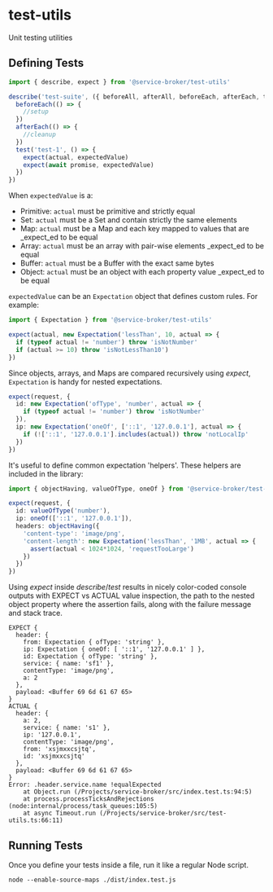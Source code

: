 # test-utils
Unit testing utilities

## Defining Tests

```typescript
import { describe, expect } from '@service-broker/test-utils'

describe('test-suite', ({ beforeAll, afterAll, beforeEach, afterEach, test }) => {
  beforeEach(() => {
    //setup
  })
  afterEach(() => {
    //cleanup
  })
  test('test-1', () => {
    expect(actual, expectedValue)
    expect(await promise, expectedValue)
  })
})
```

When `expectedValue` is a:
- Primitive: `actual` must be primitive and strictly equal
- Set: `actual` must be a Set and contain strictly the same elements
- Map: `actual` must be a Map and each key mapped to values that are _expect_ed to be equal
- Array: `actual` must be an array with pair-wise elements _expect_ed to be equal
- Buffer: `actual` must be a Buffer with the exact same bytes
- Object: `actual` must be an object with each property value _expect_ed to be equal

`expectedValue` can be an `Expectation` object that defines custom rules. For example:

```typescript
import { Expectation } from '@service-broker/test-utils'

expect(actual, new Expectation('lessThan', 10, actual => {
  if (typeof actual != 'number') throw 'isNotNumber'
  if (actual >= 10) throw 'isNotLessThan10')
})
```

Since objects, arrays, and Maps are compared recursively using _expect_, `Expectation` is handy for nested expectations.

```typescript
expect(request, {
  id: new Expectation('ofType', 'number', actual => {
    if (typeof actual != 'number') throw 'isNotNumber'
  }),
  ip: new Expectation('oneOf', ['::1', '127.0.0.1'], actual => {
    if (!['::1', '127.0.0.1'].includes(actual)) throw 'notLocalIp'
  })
})
```

It's useful to define common expectation 'helpers'. These helpers are included in the library:

```typescript
import { objectHaving, valueOfType, oneOf } from '@service-broker/test-utils'

expect(request, {
  id: valueOfType('number'),
  ip: oneOf(['::1', '127.0.0.1']),
  headers: objectHaving({
    'content-type': 'image/png',
    'content-length': new Expectation('lessThan', '1MB', actual => {
      assert(actual < 1024*1024, 'requestTooLarge')
    })
  })
})
```

Using _expect_ inside _describe_/_test_ results in nicely color-coded console outputs with EXPECT vs ACTUAL value inspection, the path to the nested object property where the assertion fails, along with the failure message and stack trace.

```
EXPECT {
  header: {
    from: Expectation { ofType: 'string' },
    ip: Expectation { oneOf: [ '::1', '127.0.0.1' ] },
    id: Expectation { ofType: 'string' },
    service: { name: 'sf1' },
    contentType: 'image/png',
    a: 2
  },
  payload: <Buffer 69 6d 61 67 65>
}
ACTUAL {
  header: {
    a: 2,
    service: { name: 's1' },
    ip: '127.0.0.1',
    contentType: 'image/png',
    from: 'xsjmxxcsjtq',
    id: 'xsjmxxcsjtq'
  },
  payload: <Buffer 69 6d 61 67 65>
}
Error: .header.service.name !equalExpected
    at Object.run (/Projects/service-broker/src/index.test.ts:94:5)
    at process.processTicksAndRejections (node:internal/process/task_queues:105:5)
    at async Timeout.run (/Projects/service-broker/src/test-utils.ts:66:11)
```

## Running Tests

Once you define your tests inside a file, run it like a regular Node script.

```
node --enable-source-maps ./dist/index.test.js
```
